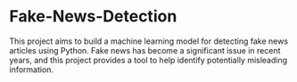 # Fake-News-Detection
This project aims to build a machine learning model for detecting fake news articles using Python. Fake news has become a significant issue in recent years, and this project provides a tool to help identify potentially misleading information. 
